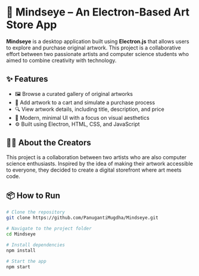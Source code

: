 # 🎨 Mindseye – An Electron-Based Art Store App

**Mindseye** is a desktop application built using **Electron.js** that allows users to explore and purchase original artwork. This project is a collaborative effort between two passionate artists and computer science students who aimed to combine creativity with technology.

## ✨ Features

- 🖼️ Browse a curated gallery of original artworks
- 🛒 Add artwork to a cart and simulate a purchase process
- 🔍 View artwork details, including title, description, and price
- 🎨 Modern, minimal UI with a focus on visual aesthetics
- ⚙️ Built using Electron, HTML, CSS, and JavaScript

## 🧑‍🎨 About the Creators

This project is a collaboration between two artists who are also computer science enthusiasts. Inspired by the idea of making their artwork accessible to everyone, they decided to create a digital storefront where art meets code. 

## 📦 How to Run

```bash
# Clone the repository
git clone https://github.com/PanugantiMugdha/Mindseye.git

# Navigate to the project folder
cd Mindseye

# Install dependencies
npm install

# Start the app
npm start
